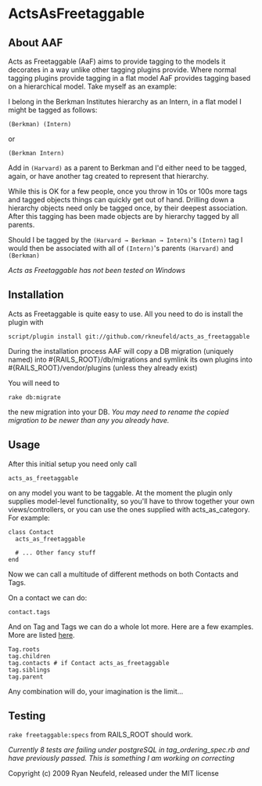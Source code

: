 ActsAsFreetaggable
==================
About AAF
--------
Acts as Freetaggable (AaF) aims to provide tagging to the models it decorates in a way unlike other tagging plugins provide. Where normal tagging plugins provide tagging in a flat model AaF provides tagging based on a hierarchical model. Take myself as an example:

I belong in the Berkman Institutes hierarchy as an Intern, in a flat model I might be tagged as follows:

    (Berkman) (Intern)
    
or

    (Berkman Intern)
    
Add in `(Harvard)` as a parent to Berkman and I'd either need to be tagged, again, or have another tag created to represent that hierarchy.

While this is OK for a few people, once you throw in 10s or 100s more tags and tagged objects things can quickly get out of hand. Drilling down a hierarchy objects need only be tagged once, by their deepest association. After this tagging has been made objects are by hierarchy tagged by all parents.

Should I be tagged by the `(Harvard → Berkman → Intern)`'s `(Intern)` tag I would then be associated with all of `(Intern)`'s parents `(Harvard)` and `(Berkman)`


*Acts as Freetaggable has not been tested on Windows*
 
Installation
-----
Acts as Freetaggable is quite easy to use. All you need to do is install the plugin with

    script/plugin install git://github.com/rkneufeld/acts_as_freetaggable

During the installation process AAF will copy a DB migration (uniquely named) into #{RAILS\_ROOT}/db/migrations and symlink its own plugins into #{RAILS\_ROOT}/vendor/plugins (unless they already exist)

You will need to

    rake db:migrate
    
the new migration into your DB. *You may need to rename the copied migration to be newer than any you already have.*

Usage
--------

After this initial setup you need only call 

    acts_as_freetaggable

on any model you want to be taggable. At the moment the plugin only supplies model-level functionality, so you'll have to throw together your own views/controllers, or you can use the ones supplied with acts\_as\_category. For example:

    class Contact
      acts_as_freetaggable
      
      # ... Other fancy stuff
    end
    
Now we can call a multitude of different methods on both Contacts and Tags. 

On a contact we can do:

    contact.tags

And on Tag and Tags we can do a whole lot more. Here are a few examples. More are listed [here](http://github.com/funkensturm/acts_as_category/tree/master).

    Tag.roots
    tag.children
    tag.contacts # if Contact acts_as_freetaggable
    tag.siblings
    tag.parent
    
Any combination will do, your imagination is the limit...

Testing
-------

`rake freetaggable:specs` from RAILS_ROOT should work.

*Currently 8 tests are failing under postgreSQL in tag\_ordering\_spec.rb and have previously passed. This is something I am working on correcting*

Copyright (c) 2009 Ryan Neufeld, released under the MIT license
